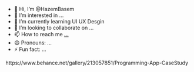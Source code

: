 - 👋 Hi, I’m @HazemBasem
- 👀 I’m interested in ...
- 🌱 I’m currently learning UI UX Desgin
- 💞️ I’m looking to collaborate on ...
- 📫 How to reach me [...](https://www.behance.net/hazembasem)
- 😄 Pronouns: ...
- ⚡ Fun fact: ...

<!---
HazemBasem/HazemBasem is a ✨ special ✨ repository because its `README.md` (this file) appears on your GitHub profile.
You can click the Preview link to take a look at your changes.
---> https://www.behance.net/gallery/213057851/Programming-App-CaseStudy
